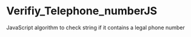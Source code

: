 # Verifiy_Telephone_numberJS
JavaScript algorithm to check string if it contains a legal phone number 
